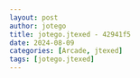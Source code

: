 ```yaml
---
layout: post
author: jotego
title: jotego.jtexed - 42941f5
date: 2024-08-09
categories: [Arcade, jtexed]
tags: [jotego.jtexed]
---
```


